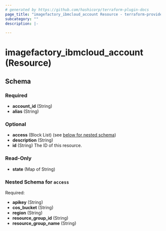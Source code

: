 ```yaml
---
# generated by https://github.com/hashicorp/terraform-plugin-docs
page_title: "imagefactory_ibmcloud_account Resource - terraform-provider-imagefactory"
subcategory: ""
description: |-
  
---
```


# imagefactory_ibmcloud_account (Resource)





<!-- schema generated by tfplugindocs -->
## Schema

### Required

- **account_id** (String)
- **alias** (String)

### Optional

- **access** (Block List) (see [below for nested schema](#nestedblock--access))
- **description** (String)
- **id** (String) The ID of this resource.

### Read-Only

- **state** (Map of String)

<a id="nestedblock--access"></a>
### Nested Schema for `access`

Required:

- **apikey** (String)
- **cos_bucket** (String)
- **region** (String)
- **resource_group_id** (String)
- **resource_group_name** (String)


